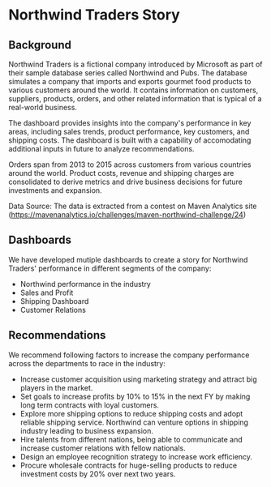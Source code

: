 # Northwind Traders Story

## Background 
Northwind Traders is a fictional company introduced by Microsoft as part of their sample database series called Northwind and Pubs. The database simulates a company that imports and exports gourmet food products to various customers around the world. It contains information on customers, suppliers, products, orders, and other related information that is typical of a real-world business. 

The dashboard  provides insights into the company's performance in key areas, including sales trends, product performance, key customers, and shipping costs. The dashboard is built with a capability of accomodating additional inputs in future to analyze  recommendations. 

Orders span from 2013 to 2015 across customers from various countries around the world. Product costs, revenue and shipping charges are consolidated to derive metrics and drive business decisions for future investments and expansion.

Data Source: The data is extracted from  a contest on Maven Analytics site (https://mavenanalytics.io/challenges/maven-northwind-challenge/24)

## Dashboards
We have developed mutiple dashboards to create a story for Northwind Traders' performance in different segments of the company:

- Northwind performance in the industry
- Sales and Profit
- Shipping Dashboard
- Customer Relations

## Recommendations
We recommend following factors to increase the company performance across the departments to race in the industry:

- Increase customer acquisition using marketing strategy and attract big players in the market.
- Set goals to increase profits by 10% to 15% in the next FY by making long term contracts with loyal customers.
- Explore more shipping options to reduce shipping costs and adopt reliable shipping service. Northwind can venture options in shipping industry leading to business expansion.
- Hire talents from different nations, being able to communicate and increase customer relations with fellow nationals.
- Design an employee recognition strategy to increase work efficiency.
- Procure wholesale contracts for huge-selling products to reduce investment costs by 20% over next two years.




